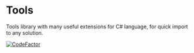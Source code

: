# Tools 
Tools library with many useful extensions for C# language, for quick import to any solution.

[![CodeFactor](https://www.codefactor.io/repository/github/bbenetskyy/tools/badge)](https://www.codefactor.io/repository/github/bbenetskyy/tools)
